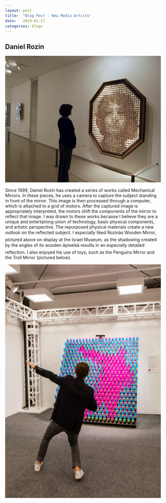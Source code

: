 ```yaml
---
layout: post
title:  "Blog Post - New Media Artists"
date:   2019-01-17
categories: blogs
---
```


## Daniel Rozin
![Daniel Rozin](/images/woodenmirror.jpg?raw=true "Daniel Rozin")

Since 1999, Daniel Rozin has created a series of works called Mechanical Mirrors. In these pieces, he uses a camera to capture the subject standing in front of the mirror. This image is then processed through a computer, which is attached to a grid of motors. After the captured image is appropriately interpreted, the motors shift the components of the mirror to reflect that image. I was drawn to these works because I believe they are a unique and entertaining union of technology, basic physical components, and artistic perspective. The repurposed physical materials create a new outlook on the reflected subject. I especially liked Rozinâs Wooden Mirror, pictured above on display at the Israel Museum, as the shadowing created by the angles of its wooden âpixelsâ results in an especially detailed reflection. I also enjoyed his use of toys, such as the Penguins Mirror and the Troll Mirror (pictured below).

![Daniel Rozin](/images/trollmirror.jpg?raw=true "Daniel Rozin")